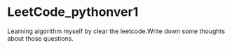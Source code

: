 # LeetCode_pythonver1
Learning algorithm myself by clear the leetcode.Write down some thoughts about those questions.
